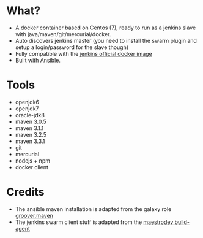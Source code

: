 What?
=====

* A docker container based on Centos (7), ready to run as a jenkins slave with java/maven/git/mercurial/docker.
* Auto discovers jenkins master (you need to install the swarm plugin and setup a login/password for the slave though)
* Fully compatible with the [jenkins official docker image](https://registry.hub.docker.com/_/jenkins/) 
* Built with Ansible.

Tools
=====

* openjdk6
* openjdk7
* oracle-jdk8
* maven 3.0.5
* maven 3.1.1
* maven 3.2.5
* maven 3.3.1
* git
* mercurial
* nodejs + npm
* docker client

Credits
=======

* The ansible maven installation is adapted from the galaxy role [groover.maven](https://galaxy.ansible.com/list#/roles/458)
* The jenkins swarm client stuff is adapted from the [maestrodev build-agent](https://github.com/maestrodev/docker-images/blob/master/build-agent/)
